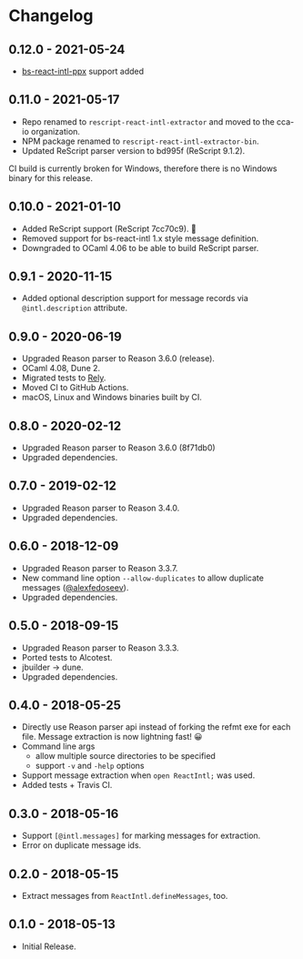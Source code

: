 # Changelog

## 0.12.0 - 2021-05-24
- [bs-react-intl-ppx](https://github.com/ahrefs/bs-react-intl-ppx) support added

## 0.11.0 - 2021-05-17

- Repo renamed to `rescript-react-intl-extractor` and moved to the cca-io organization.
- NPM package renamed to `rescript-react-intl-extractor-bin`.
- Updated ReScript parser version to bd995f (ReScript 9.1.2).

CI build is currently broken for Windows, therefore there is no Windows binary for this release.

## 0.10.0 - 2021-01-10

- Added ReScript support (ReScript 7cc70c9). 🎉
- Removed support for bs-react-intl 1.x style message definition.
- Downgraded to OCaml 4.06 to be able to build ReScript parser.

## 0.9.1 - 2020-11-15

- Added optional description support for message records via `@intl.description` attribute.

## 0.9.0 - 2020-06-19

- Upgraded Reason parser to Reason 3.6.0 (release).
- OCaml 4.08, Dune 2.
- Migrated tests to [Rely](https://reason-native.com/docs/rely/).
- Moved CI to GitHub Actions.
- macOS, Linux and Windows binaries built by CI.

## 0.8.0 - 2020-02-12

- Upgraded Reason parser to Reason 3.6.0 (8f71db0)
- Upgraded dependencies.

## 0.7.0 - 2019-02-12

- Upgraded Reason parser to Reason 3.4.0.
- Upgraded dependencies.

## 0.6.0 - 2018-12-09

- Upgraded Reason parser to Reason 3.3.7.
- New command line option `--allow-duplicates` to allow duplicate messages ([@alexfedoseev](https://github.com/alexfedoseev)).
- Upgraded dependencies.

## 0.5.0 - 2018-09-15

- Upgraded Reason parser to Reason 3.3.3.
- Ported tests to Alcotest.
- jbuilder -> dune.
- Upgraded dependencies.

## 0.4.0 - 2018-05-25

- Directly use Reason parser api instead of forking the refmt exe for each file.
  Message extraction is now lightning fast! 😀
- Command line args
  - allow multiple source directories to be specified
  - support `-v` and `-help` options
- Support message extraction when `open ReactIntl;` was used.
- Added tests + Travis CI.

## 0.3.0 - 2018-05-16

- Support `[@intl.messages]` for marking messages for extraction.
- Error on duplicate message ids.

## 0.2.0 - 2018-05-15

- Extract messages from `ReactIntl.defineMessages`, too.

## 0.1.0 - 2018-05-13

- Initial Release.
